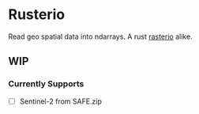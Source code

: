 # Rusterio

Read geo spatial data into ndarrays. A rust [rasterio](https://github.com/rasterio/rasterio) alike.

## WIP

### Currently Supports

- [ ] Sentinel-2 from SAFE.zip
